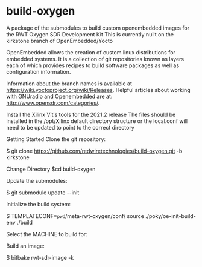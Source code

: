 # build-oxygen
A package of the submodules to build custom openembedded images for the RWT Oxygen  SDR Development Kit
This is currently nuilt on the kirkstone branch of OpenEmbedded/Yocto

OpenEmbedded allows the creation of custom linux distributions for embedded systems. It is a collection of git repositories known as layers each of which provides recipes to build software packages as well as configuration information.

Information about the branch names is available at https://wiki.yoctoproject.org/wiki/Releases. Helpful articles about working with GNUradio and Openembedded are at: http://www.opensdr.com/categories/.


Install the Xilinx Vitis tools for the 2021.2 release
The files should be installed in the /opt/Xilinx default directory structure or the local.conf will need to be updated to point to the correct directory

Getting Started
Clone the git repository:

$ git clone https://github.com/redwiretechnologies/build-oxygen.git -b kirkstone

Change Directory
$cd build-oxygen

Update the submodules:

$ git submodule update --init

Initialize the build system:

$ TEMPLATECONF=`pwd`/meta-rwt-oxygen/conf/ source ./poky/oe-init-build-env ./build

Select the MACHINE to build for:

Build an image:

$ bitbake rwt-sdr-image -k


